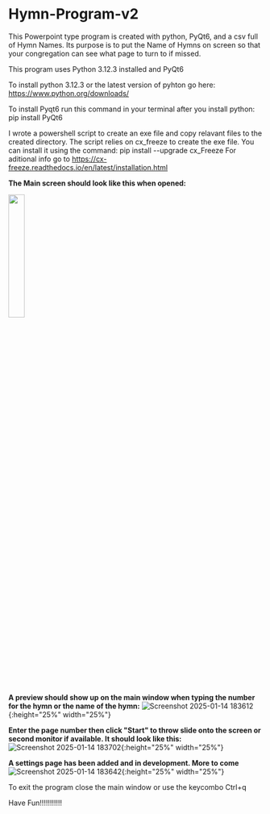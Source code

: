 # Hymn-Program-v2
This Powerpoint type program is created with python, PyQt6, and  a csv full of Hymn Names. Its purpose is to put the Name of Hymns on screen so that your congregation can see what page to turn to if missed.

This program uses Python 3.12.3 installed and PyQt6

To install python 3.12.3 or the latest version of pyhton go here: https://www.python.org/downloads/

To install Pyqt6 run this command in your terminal after you install python: pip install PyQt6

I wrote a powershell script to create an exe file and copy relavant files to the created directory.
The script relies on cx_freeze to create the exe file. 
You can install it using the command: pip install --upgrade cx_Freeze
For aditional info go to https://cx-freeze.readthedocs.io/en/latest/installation.html

**The Main screen should look like this when opened:**


<img src="https://github.com/user-attachments/assets/f5e486a1-3914-44ad-b05c-99da34fe88ef" width="25%" height="25%">

**A preview should show up on the main window when typing the number for the hymn or the name of the hymn:**
![Screenshot 2025-01-14 183612](https://github.com/user-attachments/assets/e923a68a-e53a-4502-abe1-c3464ee6de3a){:height="25%" width="25%"}

**Enter the page number then click "Start" to throw slide onto the screen or second monitor if available. It should look like this:**
![Screenshot 2025-01-14 183702](https://github.com/user-attachments/assets/31e0544c-44e5-450d-a6c9-51c3264e58e9){:height="25%" width="25%"}

**A settings page has been added and in development. More to come**
![Screenshot 2025-01-14 183642](https://github.com/user-attachments/assets/321b4306-c67d-4bd3-88bf-224f1dd3ffe3){:height="25%" width="25%"}

To exit the program close the main window or use the keycombo Ctrl+q

Have Fun!!!!!!!!!!!
